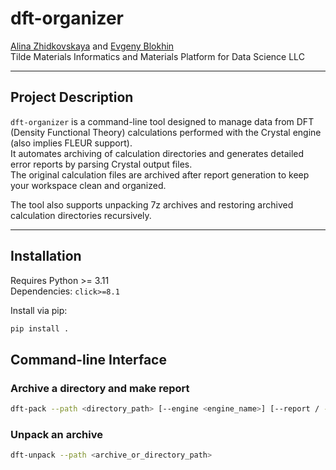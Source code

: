 # dft-organizer

[Alina Zhidkovskaya](https://orcid.org/0009-0003-9305-0030) and [Evgeny Blokhin](https://orcid.org/0000-0002-5333-3947)
<br />
Tilde Materials Informatics and Materials Platform for Data Science LLC

---

## Project Description

`dft-organizer` is a command-line tool designed to manage data from DFT (Density Functional Theory) calculations performed with the Crystal engine (also implies FLEUR support).  
It automates archiving of calculation directories and generates detailed error reports by parsing Crystal output files.  
The original calculation files are archived after report generation to keep your workspace clean and organized.

The tool also supports unpacking 7z archives and restoring archived calculation directories recursively.

---

## Installation

Requires Python >= 3.11  
Dependencies: 
`click>=8.1`

Install via pip:

```bash
pip install .
```

## Command-line Interface

### Archive a directory and make report

```bash
dft-pack --path <directory_path> [--engine <engine_name>] [--report / --no-report]
```

### Unpack an archive 
```bash
dft-unpack --path <archive_or_directory_path>
```
